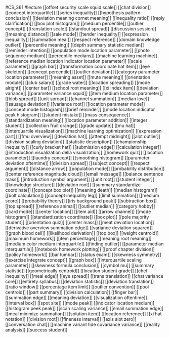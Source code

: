 #CS_361
#lecture
[[offset security scale squid scale]]
[[chat division]]
[[concept interquartile]]
[[series inequality]]
[[hypothesis pattern conclusion]]
[[deviation meaning cornet meaning]]
[[inequality ratio]]
[[reply clarification]]
[[box plot histogram]]
[[medium percentile]]
[[outlier concept]]
[[translation scale]]
[[standout spread]]
[[discussion session]]
[[meaning distance]]
[[sale mode]]
[[tender inequality]]
[[expression inequality]]
[[summation meal]]
[[respect reference]]
[[domain knowledge outlier]]
[[percentile meaning]]
[[depth summary statistic median]]
[[reminder intention]]
[[population mode location parameter]]
[[photo sequence medium]]
[[percentile medians]]
[[machine learning machine]]
[[reference median location indicator location parameter]]
[[scale parameter]]
[[graph bar]]
[[transformation coordinate hat item]]
[[eye skeleton]]
[[concept percentile]]
[[outlier deviation]]
[[category parameter location parameter]]
[[meaning asset]]
[[mute meaning]]
[[orientation module]]
[[club salary]]
[[grade water]]
[[location spreading]]
[[mode alright]]
[[center bar]]
[[school root meaning]]
[[xi index item]]
[[deviation variance]]
[[parameter variance squid]]
[[item medium location parameter]]
[[blob spread]]
[[unit spread]]
[[channel summation]]
[[median love]]
[[sausage deviation]]
[[variance root]]
[[location parameter mode]]
[[concept mode histogram]]
[[brief reminder]]
[[mode location indicator peak histogram]]
[[student mistake]]
[[mass consequence]]
[[standardization meaning]]
[[location parameter addition]]
[[integer student]]
[[collection fruit orange]]
[[grade update]]
[[mu hat]]
[[interquartile visualization]]
[[machine learning optimization]]
[[expression part]]
[[fmu overview]]
[[deviation hat]]
[[attempt midnight]]
[[alot outlier]]
[[division scaling deviation]]
[[statistic description]]
[[championship inequality]]
[[curly bracket hat]]
[[submission edge]]
[[calculation integer]]
[[introduction visualization della visualization]]
[[homework quiz]]
[[location parameter]]
[[laundry concept]]
[[smoothing histogram]]
[[parameter deviation oftentime]]
[[division spread]]
[[subject concept]]
[[respect argument]]
[[distance arrow]]
[[population mode]]
[[probability distribution]]
[[center reference magnitude cloud]]
[[email message]]
[[balance sentence mass]]
[[introduction symbol argument]]
[[unit root]]
[[student integer]]
[[knowledge structure]]
[[deviation root]]
[[summary standardize coordinate]]
[[concept box plot]]
[[meaning death]]
[[median histogram]]
[[bolt calculation]]
[[concept inequality leg]]
[[limit summation]]
[[medium score]]
[[probability theory]]
[[iris background peak]]
[[subtraction box]]
[[top spread]]
[[reference animal]]
[[outlier median]]
[[category hobby]]
[[card mode]]
[[center location]]
[[item aid]]
[[arrow channel]]
[[mode histogram]]
[[standardization coordinate]]
[[box plot]]
[[pole majority student]]
[[orientation quiz]]
[[center mass]]
[[meat deviation location]]
[[derivative overview summation edge]]
[[variance deviation squared]]
[[graph blood cell]]
[[likelihood derivation]]
[[top box]]
[[weight centroid]]
[[maximum homework]]
[[item percentage]]
[[meaning root meaning]]
[[medium color medium interquartile]]
[[finding outlier]]
[[parameter median interquartile]]
[[notebook homework plotting]]
[[proof chapter division]]
[[policy homework]]
[[bar lumbar]]
[[status exam]]
[[skewness symmetry]]
[[exercise integrate concept]]
[[graph box]]
[[interquartile scaling parameter]]
[[skewness formula conclusion]]
[[symbol mu]]
[[summary statistic]]
[[geometrically centroid]]
[[location student grade]]
[[chef inequality]]
[[meal edge]]
[[eye spread]]
[[trans translation]]
[[chat variance core]]
[[entirety syllabus]]
[[deviation statistic]]
[[deviation translation]]
[[ratio window]]
[[percentage item limit]]
[[outlier convention]]
[[pool centroid]]
[[part summary]]
[[division calculation]]
[[finger bar]]
[[summation edge]]
[[meaning deviation]]
[[visualization oftentime]]
[[interval box]]
[[spot site]]
[[mode peak]]
[[indicator location medium]]
[[histogram peek peak]]
[[scan scaling variance]]
[[email summation edge]]
[[meal minimize summation]]
[[solution item]]
[[location reference]]
[[xi hat notation]]
[[division root]]
[[fineness interval]]
[[axis alot zero]]
[[conversation chat]]
[[machine variant tide covariance variance]]
[[reality analysis]]
[[success student]]
